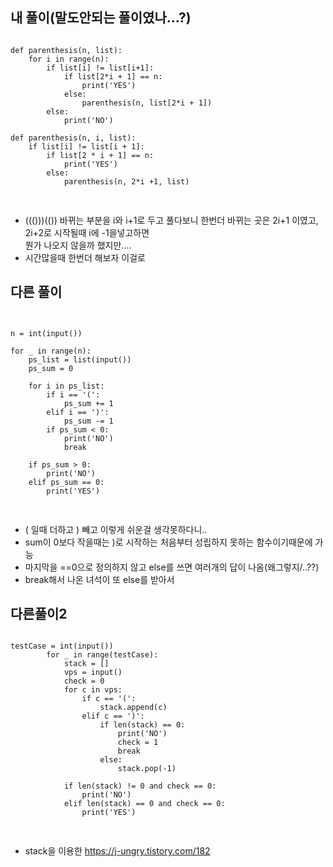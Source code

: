 ## 내 풀이(말도안되는 풀이였나...?)

<pre>
<code>
def parenthesis(n, list):
    for i in range(n):
        if list[i] != list[i+1]:
            if list[2*i + 1] == n:
                print('YES')
            else:
                parenthesis(n, list[2*i + 1])
        else:
            print('NO')

def parenthesis(n, i, list):
    if list[i] != list[i + 1]:
        if list[2 * i + 1] == n:
            print('YES')
        else:
            parenthesis(n, 2*i +1, list)

</code>
</pre>
- ((()))(()) 바뀌는 부분을 i와 i+1로 두고 풀다보니 한번더 바뀌는 곳은 2i+1 이였고, 2i+2로 시작될때 i에 -1을넣고하면    
뭔가 나오지 않을까 했지만....
- 시간많을때 한번더 해보자 이걸로

## 다른 풀이
<pre>
<code>

n = int(input())

for _ in range(n):
    ps_list = list(input())
    ps_sum = 0

    for i in ps_list:
        if i == '(':
            ps_sum += 1
        elif i == ')':
            ps_sum -= 1
        if ps_sum < 0:
            print('NO')
            break

    if ps_sum > 0:
        print('NO')
    elif ps_sum == 0:
        print('YES')

</code>
</pre>
- ( 일때 더하고 ) 빼고 이렇게 쉬운걸 생각못하다니..
- sum이 0보다 작을때는 )로 시작하는 처음부터 성립하지 못하는 함수이기때문에 가능
- 마지막을 ==0으로 정의하지 않고 else를 쓰면 여러개의 답이 나옴(왜그렇지/..??)
- break해서 나온 녀석이 또 else를 받아서

## 다른풀이2

<pre>
<code>
testCase = int(input())
        for _ in range(testCase):
            stack = []
            vps = input()
            check = 0
            for c in vps:
                if c == '(':
                    stack.append(c)
                elif c == ')':
                    if len(stack) == 0:
                        print('NO')
                        check = 1
                        break
                    else:
                        stack.pop(-1)
                        
            if len(stack) != 0 and check == 0:
                print('NO') 
            elif len(stack) == 0 and check == 0:
                print('YES')
                
</code>
</pre>
- stack을 이용한 
https://j-ungry.tistory.com/182
